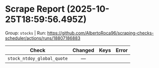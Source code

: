 # Scrape Report (2025-10-25T18:59:56.495Z)

Group: `stocks`  |  Run: https://github.com/AlbertoRoca96/scraping-checks-scheduler/actions/runs/18807186883

| Check | Changed | Keys | Error |
|---|:---:|:--|:--|
| `stock_ntdoy_global_quote` | — |  |  |
